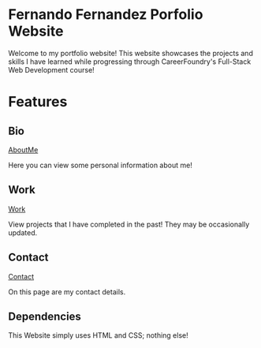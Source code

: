 # Fernando Fernandez Porfolio Website

 Welcome to my portfolio website! This website showcases the projects and skills I have learned while
 progressing through CareerFoundry's Full-Stack Web Development course!

# Features

## Bio
[AboutMe](https://ffernandez524.github.io/portfolio-website/about.html)

Here you can view some personal information about me!

## Work
[Work](https://ffernandez524.github.io/portfolio-website/work.html)

View projects that I have completed in the past! They may be occasionally updated.

## Contact
[Contact](https://ffernandez524.github.io/portfolio-website/contact.html)

On this page are my contact details.

## Dependencies
This Website simply uses HTML and CSS; nothing else!
